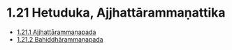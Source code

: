 

# 1.21 Hetuduka, Ajjhattārammaṇattika

* [1.21.1 Ajjhattārammaṇapada](1.21/1.21.1.md)
* [1.21.2 Bahiddhārammaṇapada](1.21/1.21.2.md)



